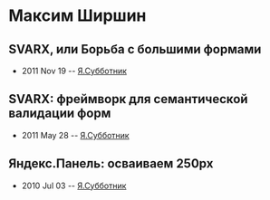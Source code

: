 # Максим Ширшин

## SVARX, или Борьба с большими формами
- 2011 Nov 19 -- [Я.Субботник](https://events.yandex.ru/lib/talks/182/)    
## SVARX: фреймворк для семантической валидации форм
- 2011 May 28 -- [Я.Субботник](https://events.yandex.ru/lib/talks/234/)    
## Яндекс.Панель: осваиваем 250px
- 2010 Jul 03 -- [Я.Субботник](https://events.yandex.ru/lib/talks/915/)    
